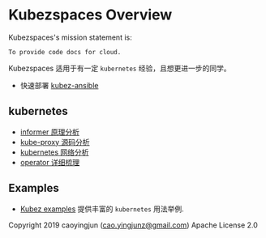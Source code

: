 # Kubezspaces Overview

Kubezspaces's mission statement is:

    To provide code docs for cloud.

Kubezspaces 适用于有一定 `kubernetes` 经验，且想更进一步的同学。
- 快速部署 [kubez-ansible](https://github.com/caoyingjunz/kubez-ansible)

## kubernetes
- [informer 原理分析](./docs/kubernetes/informer.md)
- [kube-proxy 源码分析](./docs/kubernetes/kube-proxy.md)
- [kubernetes 网络分析](./docs/kubernetes/kube-network.md)
- [operator 详细梳理](./docs/kubernetes/operator.md)

## Examples
- [Kubez examples](./examples/README.md) 提供丰富的 `kubernetes` 用法举例.

Copyright 2019 caoyingjun (cao.yingjunz@gmail.com) Apache License 2.0

